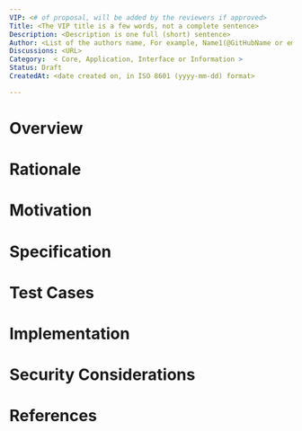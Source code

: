 ```yaml
---
VIP: <# of proposal, will be added by the reviewers if approved>
Title: <The VIP title is a few words, not a complete sentence>
Description: <Description is one full (short) sentence>
Author: <List of the authors name, For example, Name1(@GitHubName or email address), Name2(@GitHubName or email address)>
Discussions: <URL>
Category:  < Core, Application, Interface or Information >
Status: Draft
CreatedAt: <date created on, in ISO 8601 (yyyy-mm-dd) format>

---
```


# Overview

<!--   
  The Overview is a multi-sentence (short paragraph) technical summary of the issue being addressed. This should be a very terse and human-readable version of the specification section. Someone should be able to read only the abstract to get the gist of what this specification does.
  TODO: Remove this comment before submitting 
-->

  
# Rationale

<!--

  The rationale fleshes out the specification by describing what motivated the design and why particular design decisions were made. It should describe alternate designs that were considered and related work, e.g. how the feature is supported in other languages.
  The current placeholder is acceptable for a draft.
  TODO: Remove this comment before submitting
-->
  
# Motivation

<!--
  This section is optional.
  The motivation section should include a description of any nontrivial problems the VIP solves. It should not describe how the VIP solves those problems, unless it is not immediately obvious. It should not describe why the VIP should be made into a standard, unless it is not immediately obvious.
  With a few exceptions, external links are not allowed. If you feel that a particular resource would demonstrate a compelling case for your VIP, then save it as a printer-friendly PDF, put it in the assets folder, and link to that copy.
  TODO: Remove this comment before submitting
-->
  
# Specification
  
<!--
  The Specification section should describe the syntax and semantics of any new feature. The specification should be detailed enough to allow competing, interoperable implementations.
  TODO: Remove this comment before submitting
-->

# Test Cases
  
<!--
  This section is optional for non-Core VIPs.

  The Test Cases section should include expected input/output pairs, but may include a succinct set of executable tests. It should not include project build files. No new requirements may be be introduced here (meaning an implementation following only the Specification section should pass all tests here.)
  If the test suite is too large to reasonably be included inline, then consider adding it as one or more files in `../assets/vip-####/`. External links will not be allowed

  TODO: Remove this comment before submitting
-->
  
# Implementation
  
<!--
  This section is optional.

  The Reference Implementation section should include a minimal implementation that assists in understanding or implementing this specification. It should not include project build files. The reference implementation is not a replacement for the Specification section, and the proposal should still be understandable without it.
  If the reference implementation is too large to reasonably be included inline, then consider adding it as one or more files in `../assets/vip-####/`. External links will not be allowed.

  TODO: Remove this comment before submitting
-->
  
# Security Considerations

<!--
  All VIPs must contain a section that discusses the security implications/considerations relevant to the proposed change. Include information that might be important for security discussions, surfaces risks and can be used throughout the life cycle of the proposal. For example, include security-relevant design decisions, concerns, important discussions, implementation-specific guidance and pitfalls, an outline of threats and risks and how they are being addressed. VIP submissions missing the "Security Considerations" section will be rejected. An VIP cannot proceed to status "Final" without a Security Considerations discussion deemed sufficient by the reviewers.

  The current placeholder is acceptable for a draft.

  TODO: Remove this comment before submitting
-->

# References
